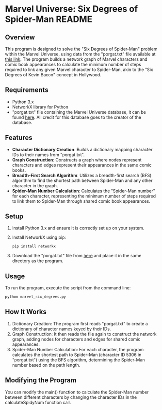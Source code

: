 # Marvel Universe: Six Degrees of Spider-Man README

## Overview

This program is designed to solve the "Six Degrees of Spider-Man" problem within the Marvel Universe, using data from the "porgat.txt" file available at [this link](https://bioinfo.uib.es/~joemiro/marvel/porgat.txt). The program builds a network graph of Marvel characters and comic book appearances to calculate the minimum number of steps required to link any given Marvel character to Spider-Man, akin to the "Six Degrees of Kevin Bacon" concept in Hollywood.

## Requirements

- Python 3.x
- NetworkX library for Python
- "porgat.txt" file containing the Marvel Universe database, it can be found [here](https://bioinfo.uib.es/~joemiro/marvel/porgat.txt). All credit for this database goes to the creator of the database.

## Features

- **Character Dictionary Creation**: Builds a dictionary mapping character IDs to their names from "porgat.txt".
- **Graph Construction**: Constructs a graph where nodes represent characters and edges represent their appearances in the same comic books.
- **Breadth-First Search Algorithm**: Utilizes a breadth-first search (BFS) algorithm to find the shortest path between Spider-Man and any other character in the graph.
- **Spider-Man Number Calculation**: Calculates the "Spider-Man number" for each character, representing the minimum number of steps required to link them to Spider-Man through shared comic book appearances.

## Setup

1. Install Python 3.x and ensure it is correctly set up on your system.
2. Install NetworkX using pip:

    ```bash
    pip install networkx
    ```

3. Download the "porgat.txt" file from [here](https://bioinfo.uib.es/~joemiro/marvel/porgat.txt) and place it in the same directory as the program.

## Usage

To run the program, execute the script from the command line:

```bash
python marvel_six_degrees.py

```

## How It Works
1. Dictionary Creation: The program first reads "porgat.txt" to create a dictionary of character names keyed by their IDs.
2. Graph Construction: It then reads the file again to construct the network graph, adding nodes for characters and edges for shared comic appearances.
3. Spider-Man Number Calculation: For each character, the program calculates the shortest path to Spider-Man (character ID 5306 in "porgat.txt") using the BFS algorithm, determining the Spider-Man number based on the path length.


## Modifying the Program
You can modify the main() function to calculate the Spider-Man number between different characters by changing the character IDs in the calculateSpidyNum function call.


